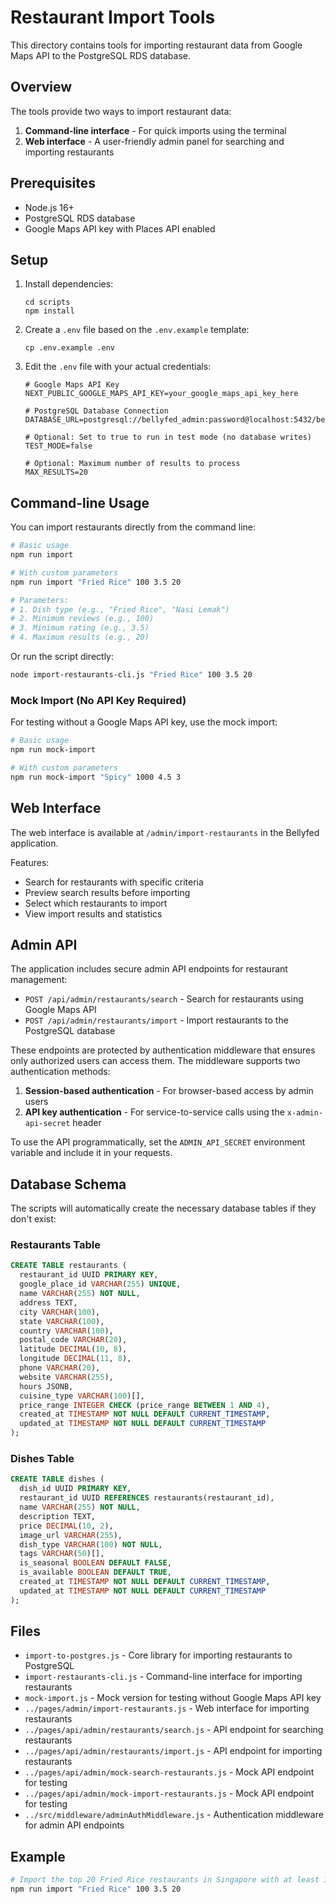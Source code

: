 # Restaurant Import Tools

This directory contains tools for importing restaurant data from Google Maps API to the PostgreSQL RDS database.

## Overview

The tools provide two ways to import restaurant data:

1. **Command-line interface** - For quick imports using the terminal
2. **Web interface** - A user-friendly admin panel for searching and importing restaurants

## Prerequisites

- Node.js 16+
- PostgreSQL RDS database
- Google Maps API key with Places API enabled

## Setup

1. Install dependencies:

   ```
   cd scripts
   npm install
   ```

2. Create a `.env` file based on the `.env.example` template:

   ```
   cp .env.example .env
   ```

3. Edit the `.env` file with your actual credentials:

   ```
   # Google Maps API Key
   NEXT_PUBLIC_GOOGLE_MAPS_API_KEY=your_google_maps_api_key_here

   # PostgreSQL Database Connection
   DATABASE_URL=postgresql://bellyfed_admin:password@localhost:5432/bellyfed_dev

   # Optional: Set to true to run in test mode (no database writes)
   TEST_MODE=false

   # Optional: Maximum number of results to process
   MAX_RESULTS=20
   ```

## Command-line Usage

You can import restaurants directly from the command line:

```bash
# Basic usage
npm run import

# With custom parameters
npm run import "Fried Rice" 100 3.5 20

# Parameters:
# 1. Dish type (e.g., "Fried Rice", "Nasi Lemak")
# 2. Minimum reviews (e.g., 100)
# 3. Minimum rating (e.g., 3.5)
# 4. Maximum results (e.g., 20)
```

Or run the script directly:

```bash
node import-restaurants-cli.js "Fried Rice" 100 3.5 20
```

### Mock Import (No API Key Required)

For testing without a Google Maps API key, use the mock import:

```bash
# Basic usage
npm run mock-import

# With custom parameters
npm run mock-import "Spicy" 1000 4.5 3
```

## Web Interface

The web interface is available at `/admin/import-restaurants` in the Bellyfed application.

Features:

- Search for restaurants with specific criteria
- Preview search results before importing
- Select which restaurants to import
- View import results and statistics

## Admin API

The application includes secure admin API endpoints for restaurant management:

- `POST /api/admin/restaurants/search` - Search for restaurants using Google Maps API
- `POST /api/admin/restaurants/import` - Import restaurants to the PostgreSQL database

These endpoints are protected by authentication middleware that ensures only authorized users can access them. The middleware supports two authentication methods:

1. **Session-based authentication** - For browser-based access by admin users
2. **API key authentication** - For service-to-service calls using the `x-admin-api-secret` header

To use the API programmatically, set the `ADMIN_API_SECRET` environment variable and include it in your requests.

## Database Schema

The scripts will automatically create the necessary database tables if they don't exist:

### Restaurants Table

```sql
CREATE TABLE restaurants (
  restaurant_id UUID PRIMARY KEY,
  google_place_id VARCHAR(255) UNIQUE,
  name VARCHAR(255) NOT NULL,
  address TEXT,
  city VARCHAR(100),
  state VARCHAR(100),
  country VARCHAR(100),
  postal_code VARCHAR(20),
  latitude DECIMAL(10, 8),
  longitude DECIMAL(11, 8),
  phone VARCHAR(20),
  website VARCHAR(255),
  hours JSONB,
  cuisine_type VARCHAR(100)[],
  price_range INTEGER CHECK (price_range BETWEEN 1 AND 4),
  created_at TIMESTAMP NOT NULL DEFAULT CURRENT_TIMESTAMP,
  updated_at TIMESTAMP NOT NULL DEFAULT CURRENT_TIMESTAMP
);
```

### Dishes Table

```sql
CREATE TABLE dishes (
  dish_id UUID PRIMARY KEY,
  restaurant_id UUID REFERENCES restaurants(restaurant_id),
  name VARCHAR(255) NOT NULL,
  description TEXT,
  price DECIMAL(10, 2),
  image_url VARCHAR(255),
  dish_type VARCHAR(100) NOT NULL,
  tags VARCHAR(50)[],
  is_seasonal BOOLEAN DEFAULT FALSE,
  is_available BOOLEAN DEFAULT TRUE,
  created_at TIMESTAMP NOT NULL DEFAULT CURRENT_TIMESTAMP,
  updated_at TIMESTAMP NOT NULL DEFAULT CURRENT_TIMESTAMP
);
```

## Files

- `import-to-postgres.js` - Core library for importing restaurants to PostgreSQL
- `import-restaurants-cli.js` - Command-line interface for importing restaurants
- `mock-import.js` - Mock version for testing without Google Maps API key
- `../pages/admin/import-restaurants.js` - Web interface for importing restaurants
- `../pages/api/admin/restaurants/search.js` - API endpoint for searching restaurants
- `../pages/api/admin/restaurants/import.js` - API endpoint for importing restaurants
- `../pages/api/admin/mock-search-restaurants.js` - Mock API endpoint for testing
- `../pages/api/admin/mock-import-restaurants.js` - Mock API endpoint for testing
- `../src/middleware/adminAuthMiddleware.js` - Authentication middleware for admin API endpoints

## Example

```bash
# Import the top 20 Fried Rice restaurants in Singapore with at least 100 reviews and 3.5+ rating
npm run import "Fried Rice" 100 3.5 20
```
